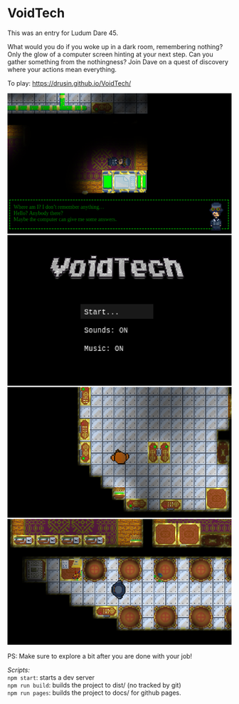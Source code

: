 # VoidTech
This was an entry for Ludum Dare 45.

What would you do if you woke up in a dark room, remembering nothing? Only the glow of a computer screen hinting at your next step. Can you gather something from the nothingness? Join Dave on a quest of discovery where your actions mean everything.


To play: https://drusin.github.io/VoidTech/

![Screenshot 1](screenshots/27ebf.png "Screenshot 1")
![Screenshot 2](screenshots/27ec5.png "Screenshot 2")
![Screenshot 3](screenshots/27ecc.png "Screenshot 3")
![Screenshot 4](screenshots/27ecf.png "Screenshot 4")

PS: Make sure to explore a bit after you are done with your job!

*Scripts:*  
`npm start`: starts a dev server  
`npm run build`: builds the project to dist/ (no tracked by git)  
`npm run pages`: builds the project to docs/ for github pages.  
